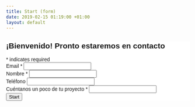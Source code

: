 ```yaml
---
title: Start (form)
date: 2019-02-15 01:19:00 +01:00
layout: default
---
```


<!-- Begin Mailchimp Signup Form -->
<link href="//cdn-images.mailchimp.com/embedcode/classic-10_7.css" rel="stylesheet" type="text/css">
<style type="text/css">
	#mc_embed_signup{background:#fff; clear:left; font:14px Helvetica,Arial,sans-serif; }
	/* Add your own Mailchimp form style overrides in your site stylesheet or in this style block.
	   We recommend moving this block and the preceding CSS link to the HEAD of your HTML file. */
</style>
<div id="mc_embed_signup">
<form action="https://lexoyo.us7.list-manage.com/subscribe/post?u=3ec1ea212adc44025d91ed004&amp;id=ce1ed35598" method="post" id="mc-embedded-subscribe-form" name="mc-embedded-subscribe-form" class="validate" target="_blank" novalidate>
    <div id="mc_embed_signup_scroll">
	<h2>¡Bienvenido! Pronto estaremos en contacto</h2>
<div class="indicates-required"><span class="asterisk">*</span> indicates required</div>
<div class="mc-field-group">
	<label for="mce-EMAIL">Email  <span class="asterisk">*</span>
</label>
	<input type="email" value="" name="EMAIL" class="required email" id="mce-EMAIL">
</div>
<div class="mc-field-group">
	<label for="mce-FNAME">Nombre  <span class="asterisk">*</span>
</label>
	<input type="text" value="" name="FNAME" class="required" id="mce-FNAME">
</div>
<div class="mc-field-group size1of2">
	<label for="mce-PHONE">Teléfono </label>
	<input type="text" name="PHONE" class="" value="" id="mce-PHONE">
</div>
<div class="mc-field-group">
	<label for="mce-MMERGE5">Cuéntanos un poco de tu proyecto  <span class="asterisk">*</span>
</label>
	<input type="text" value="" name="MMERGE5" class="required" id="mce-MMERGE5">
</div>
	<div id="mce-responses" class="clear">
		<div class="response" id="mce-error-response" style="display:none"></div>
		<div class="response" id="mce-success-response" style="display:none"></div>
	</div>    <!-- real people should not fill this in and expect good things - do not remove this or risk form bot signups-->
    <div style="position: absolute; left: -5000px;" aria-hidden="true"><input type="text" name="b_3ec1ea212adc44025d91ed004_ce1ed35598" tabindex="-1" value=""></div>
    <div class="clear"><input type="submit" value="Start" name="subscribe" id="mc-embedded-subscribe" class="button"></div>
    </div>
</form>
</div>
<script type='text/javascript' src='//s3.amazonaws.com/downloads.mailchimp.com/js/mc-validate.js'></script><script type='text/javascript'>(function($) {window.fnames = new Array(); window.ftypes = new Array();fnames[0]='EMAIL';ftypes[0]='email';fnames[1]='FNAME';ftypes[1]='text';fnames[2]='LNAME';ftypes[2]='text';fnames[3]='ADDRESS';ftypes[3]='address';fnames[4]='PHONE';ftypes[4]='phone';fnames[5]='MMERGE5';ftypes[5]='text';}(jQuery));var $mcj = jQuery.noConflict(true);</script>
<!--End mc_embed_signup-->

<script>
$('input[type=submit]').click(function() {
   if(!isStarted) startWatching();
});
var isStarted = false;
function startWatching() {
    isStarted = true;
setTimeout(function() {
    var style = $('#mce-success-response').css('display');
    if(style === 'block') sendConversion();
    else startWatching();
}, 500)
}
function sendConversion() {
if(console) console.log('send conversion');
setTimeout(function() {
window.location.href = '/thx.html';
}, 500)
  dataLayer.push({
    'event': 'submission',
    'plan': window.location.search
  });
}
</script>